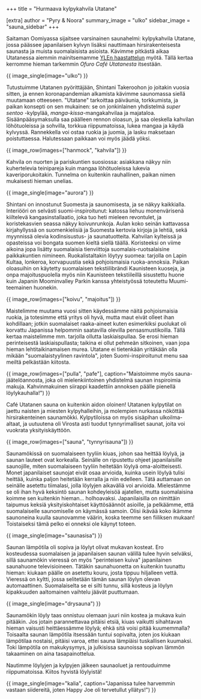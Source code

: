+++
title = "Hurmaava kylpykahvila Utatane"

[extra]
author = "Pyry & Noora"
summary_image = "ulko"
sidebar_image = "sauna_sidebar"
+++

Saitaman Oomiyassa sijaitsee varsinainen saunahelmi: kylpykahvila Utatane, jossa päässee japanilaisen kylvyn lisäksi
nauttimaan hirsirakenteisesta saunasta ja muista suomalaisista asioista. Kävimme pitkästä aikaa Utatanessa aiemmin mainitsemamme
[YLEn haastattelun](@/2021-08-24-yle/index.fi.md) myötä. Tällä kertaa kerromme hieman tarkemmin *Ofuro Café Utatanesta* itsestään.

<!-- more -->

{{ image_single(image="ulko") }}

Tutustuimme Utatanen pyörittäjään, Shintani Takeroohon jo joitakin vuosia sitten, ja ennen koronapandemian alkamista kävimme
saunomassa siellä muutamaan otteeseen. "Utatane" tarkoittaa päiväunia, torkkumista, ja paikan konsepti on sen mukainen: se
on jonkinlainen yhdistelmä *super sentoo* -kylpylää, *manga-kissa*-mangakahvilaa ja majataloa. Sisäänpääsymaksulla saa päälleen
rennon oloasun, ja saa oleskella kahvilan löhötuoleissa ja sohvilla, torkkua riippumatoissa, lukea mangaa ja käydä kylvyssä.
Rannekkella voi ostaa ruokia ja juomia, ja lasku maksetaan poistuttaessa. Halutessaan paikkaan voi myös jäädä yöksi.

{{ image_row(images=["hanmock", "kahvila"]) }}

Kahvila on nuorten ja pariskuntien suosiossa: asiakkana näkyy niin kuhertelevia teinipareja kuin mangaa löhötuoleissa lukevia
kaveriporukoitakin. Tunnelma on kuitenkin rauhallinen, paikan nimen mukaisesti hieman unelias.

{{ image_single(image="aurora") }}

Shintani on innostunut Suomesta ja saunomisesta, ja se näkyy kaikkialla.
Interiööri on selvästi suomi-inspiroitunut: katossa liehuu monenvärisenä kiiltelevä kangasinstallaatio,
joka tuo heti mieleen revontulet, ja koristekasvien seassa näkyy koivunrunkoja. Aulan koko seinän kattavassa kirjahyllyssä on suomenkielisiä ja Suomesta kertovia kirjoja ja lehtiä, sekä myynnissä olevia kodinsisustus- ja saunatuotteita.
Kahvilan kylteissä ja opasteissa voi bongata suomen kieltä siellä täällä. Koristeeksi on viime aikoina jopa lisätty suomalaisia
tienviittoja suomalais-ruotsalaisine paikkakuntien nimineen. Ruokalistaltakin löytyy suomea: tarjolla on Lapin Kultaa,
lonkeroa, korvapuustia sekä pohjoismaisia ruoka-annoksia. 
Paikan oloasuihin on käytetty suomalaisen tekstiilibrändi Kaunisteen kuoseja, ja onpa majoituspuolella myös niin Kaunisteen tekstiileillä sisustettu huone kuin Japanin Moominvalley Parkin kanssa yhteistyössä toteutettu Muumi-teemainen huonekin.

{{ image_row(images=["koivu", "majoitus"]) }}

Maistelimme muutama vuosi sitten käydessämme näitä pohjoismaisia ruokia, ja totesimme että yritys oli hyvä, mutta maut eivät
olleet ihan kohdillaan; jotkin suomalaiset raaka-aineet kuten esimerkiksi puolukat oli korvattu Japanissa helpommin saatavilla olevilla pensasmustikoilla.
Tällä kertaa maistelimme mm. tarjolla ollutta laskiaispullaa. Se erosi hieman perinteisestä laskiaispullasta; taikina ei ollut pehmeän
sitkoinen, vaan jopa hieman lehtitaikinamaisen murea. Utatane ei tietenkään yritäkään olla mikään "suomalaistyylinen ravintola",
joten Suomi-inspiroitunut menu saa meiltä pelkästään kiitosta.

{{ image_row(images=["pulla", "pafe"], caption="Maistoimme myös sauna-jäätelöannosta, joka oli mielenkiintoinen yhdistelmä saunan inspiroimia makuja. Kahvinmakuinen siirappi kaadettiin annoksen päälle pienellä löylykauhalla!") }}

Café Utatanen sauna on kuitenkin aidon oloinen! Utatanen kylpytilat on jaettu naisten ja miesten kylpyhalleihin,
ja molempien nurkassa nököttää hirsirakenteinen saunamökki. Kylpytiloissa on myös sisäpihan ulkoilma-altaat, ja uutuutena oli Virosta asti tuodut tynnyrimalliset saunat, joita voi vuokrata yksityiskäyttöön.

{{ image_row(images=["sauna", "tynnyrisauna"]) }}

Saunamökissä on suomalaiseen tyyliin kiuas, johon saa heittää löylyä, ja saunan lauteet ovat korkealla. Seinälle on ripustettu ohjeet
japanilaisille saunojille, miten suomalaiseen tyyliin heitetään löylyä oma-aloitteisesti. Monet japanilaiset
saunojat eivät osaa arvioida, kuinka usein löylyä tulisi heittää, kuinka paljon heitetään kerralla ja niin edelleen. Tätä auttamaan
on seinälle asetettu tiimalasi, jolla löylyjen aikaväliä voi arvioida. Mielestämme se oli ihan hyvä keksintö saunan kohdeyleisöä ajatellen,
mutta suomalaisina koimme sen kuitenkin hieman... holhoavaksi. Japanilaisilla on nimittäin taipumus keksiä yksityiskohtaiset käyttösäännöt asioille, ja pelkäämme, että suomalaiselle saunomiselle on käymässä samoin. Olisi ikävää koko ikämme saunoneina kuulla saunovamme väärin, koska
teemme sen fiiliksen mukaan! Toistaiseksi tämä pelko ei onneksi ole käynyt toteen.

{{ image_single(image="saunasisa") }}

Saunan lämpötila oli sopiva ja löylyt olivat mukavan kosteat. Ero kosteudessa suomalaisen ja japanilaisen saunan välillä tulee hyvin
selväksi, sillä saunamökin vieressä on myös "perinteisen kuiva" japanilainen saunahuone televisioineen. Tätäkin saunahuonetta on
kuitenkin tuunattu hieman: kiukaan päälle on asetettu kouru, josta tippuu hiljalleen vettä. Vieressä on kyltti,
jossa selitetään tämän saunan löylyn olevan automaattinen. Suomalaiselta se ei silti tunnu, sillä kosteus ja löylyn kipakkuuden
aaltomainen vaihtelu jäävät puuttumaan.

{{ image_single(image="drysauna") }}

Saunamökin löyly taas onnistuu olemaan juuri niin kostea ja mukava kuin pitääkin. Jos jotain parannettavaa pitäisi etsiä, kiuas vaikutti
sihahtavan hieman vaisusti heittäessämme löylyä; ehkä sitä voisi pitää kuumemmalla? Toisaalta saunan lämpötila itsessään tuntui sopivalta,
joten jos kiukaan lämpötilaa nostaisi, pitäisi varoa, ettei sauna lämpiäisi tuskallisen kuumaksi. Toki lämpötila on makukysymys, ja
julkisissa saunoissa sopivan lämmön takaaminen on aina tasapainottelua.

Nautimme löylyjen ja kylpyjen jälkeen saunaoluet ja rentouduimme riippumatoissa. Kiitos hyvistä löylyistä!

{{ image_single(image="kalia", caption="Japanissa tulee harvemmin vastaan siidereitä, joten Happy Joe oli tervetullut yllätys!") }}
